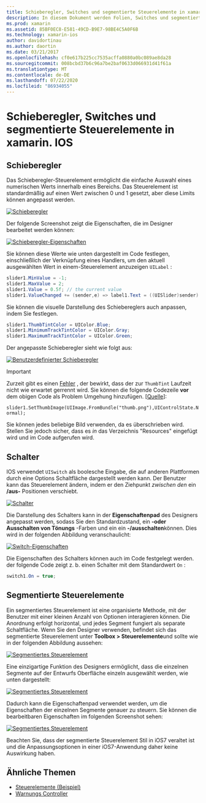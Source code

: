 ```yaml
---
title: Schieberegler, Switches und segmentierte Steuerelemente in xamarin. IOS
description: In diesem Dokument werden Folien, Switches und segmentierte Steuerelemente in xamarin. IOS erläutert, und es wird beschrieben, wie Sie sowohl Programm gesteuert als auch im IOS-Designer mit Ihnen arbeiten können.
ms.prod: xamarin
ms.assetid: 85BF0EC8-E581-49CD-B9E7-98BE4C5A0F6B
ms.technology: xamarin-ios
author: davidortinau
ms.author: daortin
ms.date: 03/21/2017
ms.openlocfilehash: cf0e617b225cc7535acffa0880a0bc089ae8da28
ms.sourcegitcommit: 008bcbd37b6c96a7be2baf0633d066931d41f61a
ms.translationtype: MT
ms.contentlocale: de-DE
ms.lasthandoff: 07/22/2020
ms.locfileid: "86934055"
---
```

# <a name="sliders-switches-and-segmented-controls-in-xamarinios"></a>Schieberegler, Switches und segmentierte Steuerelemente in xamarin. IOS

<a name="Sliders"></a>

## <a name="sliders"></a>Schieberegler

Das Schieberegler-Steuerelement ermöglicht die einfache Auswahl eines numerischen Werts innerhalb eines Bereichs. Das Steuerelement ist standardmäßig auf einen Wert zwischen 0 und 1 gesetzt, aber diese Limits können angepasst werden.

 [![Schieberegler](slider-switch-segmented-controls-images/image25a.png)](slider-switch-segmented-controls-images/image25a.png#lightbox)

Der folgende Screenshot zeigt die Eigenschaften, die im Designer bearbeitet werden können:

 [![Schieberegler-Eigenschaften](slider-switch-segmented-controls-images/image26a.png)](slider-switch-segmented-controls-images/image25a.png#lightbox)

Sie können diese Werte wie unten dargestellt im Code festlegen, einschließlich der Verknüpfung eines Handlers, um den aktuell ausgewählten Wert in einem-Steuerelement anzuzeigen `UILabel` :

```csharp
slider1.MinValue = -1;
slider1.MaxValue = 2;
slider1.Value = 0.5f; // the current value
slider1.ValueChanged += (sender,e) => label1.Text = ((UISlider)sender).Value.ToString ();
```

Sie können die visuelle Darstellung des Schiebereglers auch anpassen, indem Sie festlegen.

```csharp
slider1.ThumbTintColor = UIColor.Blue;
slider1.MinimumTrackTintColor = UIColor.Gray;
slider1.MaximumTrackTintColor = UIColor.Green;
```

Der angepasste Schieberegler sieht wie folgt aus:

 [![Benutzerdefinierter Schieberegler](slider-switch-segmented-controls-images/image27a.png)](slider-switch-segmented-controls-images/image28a.png#lightbox)

> [!IMPORTANT]
> Zurzeit gibt es einen [Fehler](https://stackoverflow.com/a/19496179) , der bewirkt, dass der zur `ThumbTint` Laufzeit nicht wie erwartet gerrennt wird. Sie können die folgende Codezeile **vor** dem obigen Code als Problem Umgehung hinzufügen. [[Quelle](https://stackoverflow.com/a/21396794)]:
>
> `slider1.SetThumbImage(UIImage.FromBundle("thumb.png"),UIControlState.Normal);`
> 
> Sie können jedes beliebige Bild verwenden, da es überschrieben wird. Stellen Sie jedoch sicher, dass es _in_ das Verzeichnis "Resources" eingefügt wird und im Code aufgerufen wird.

<a name="Switch"></a>

## <a name="switch"></a>Schalter

IOS verwendet `UISwitch` als boolesche Eingabe, die auf anderen Plattformen durch eine Options Schaltfläche dargestellt werden kann. Der Benutzer kann das Steuerelement ändern, indem er den Ziehpunkt *zwischen den* ein **/aus-** Positionen verschiebt.

 [![Schalter](slider-switch-segmented-controls-images/image28a.png)](slider-switch-segmented-controls-images/image28a.png#lightbox)

Die Darstellung des Schalters kann in der **Eigenschaftenpad** des Designers angepasst werden, sodass Sie den Standardzustand, ein **-oder Ausschalten von Tönungs** -Farben und ein ein **-/ausschalten**können. Dies wird in der folgenden Abbildung veranschaulicht:

 [![Switch-Eigenschaften](slider-switch-segmented-controls-images/image29a.png)](slider-switch-segmented-controls-images/image29a.png#lightbox)

Die Eigenschaften des Schalters können auch im Code festgelegt werden. der folgende Code zeigt z. b. einen Schalter mit dem Standardwert `On` :

```csharp
switch1.On = true;
```

 <a name="Segmented_Controls"></a>

## <a name="segmented-controls"></a>Segmentierte Steuerelemente

Ein segmentiertes Steuerelement ist eine organisierte Methode, mit der Benutzer mit einer kleinen Anzahl von Optionen interagieren können. Die Anordnung erfolgt horizontal, und jedes Segment fungiert als separate Schaltfläche. Wenn Sie den Designer verwenden, befindet sich das segmentierte Steuerelement unter **Toolbox > Steuerelemente**und sollte wie in der folgenden Abbildung aussehen:

 [![Segmentiertes Steuerelement](slider-switch-segmented-controls-images/segmentedcontrol.png)](slider-switch-segmented-controls-images/segmentedcontrol.png#lightbox)

Eine einzigartige Funktion des Designers ermöglicht, dass die einzelnen Segmente auf der Entwurfs Oberfläche einzeln ausgewählt werden, wie unten dargestellt:

 [![Segmentiertes Steuerelement](slider-switch-segmented-controls-images/segmentedcontrolselection.png)](slider-switch-segmented-controls-images/segmentedcontrolselection.png#lightbox)

Dadurch kann die Eigenschaftenpad verwendet werden, um die Eigenschaften der einzelnen Segmente genauer zu steuern. Sie können die bearbeitbaren Eigenschaften im folgenden Screenshot sehen:

 [![Segmentiertes Steuerelement](slider-switch-segmented-controls-images/segmentedcontrolproperties.png)](slider-switch-segmented-controls-images/segmentedcontrolproperties.png#lightbox)

Beachten Sie, dass der segmentierte Steuerelement Stil in iOS7 veraltet ist und die Anpassungsoptionen in einer iOS7-Anwendung daher keine Auswirkung haben.

## <a name="related-links"></a>Ähnliche Themen

- [Steuerelemente (Beispiel)](https://docs.microsoft.com/samples/xamarin/ios-samples/controls)
- [Warnungs Controller](https://github.com/xamarin/recipes/tree/master/Recipes/ios/standard_controls/alertcontroller)
